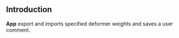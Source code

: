## **Introduction**
**App** export and imports specified deformer weights and saves a user comment. 


